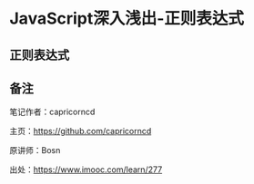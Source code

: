 # JavaScript深入浅出-正则表达式

## 正则表达式

## 备注

笔记作者：capricorncd

主页：https://github.com/capricorncd

原讲师：Bosn

出处：https://www.imooc.com/learn/277
